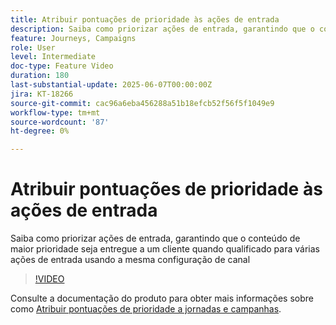 ```yaml
---
title: Atribuir pontuações de prioridade às ações de entrada
description: Saiba como priorizar ações de entrada, garantindo que o conteúdo de maior prioridade seja entregue a um cliente quando qualificado para várias ações de entrada usando a mesma configuração de canal
feature: Journeys, Campaigns
role: User
level: Intermediate
doc-type: Feature Video
duration: 180
last-substantial-update: 2025-06-07T00:00:00Z
jira: KT-18266
source-git-commit: cac96a6eba456288a51b18efcb52f56f5f1049e9
workflow-type: tm+mt
source-wordcount: '87'
ht-degree: 0%

---
```



# Atribuir pontuações de prioridade às ações de entrada

Saiba como priorizar ações de entrada, garantindo que o conteúdo de maior prioridade seja entregue a um cliente quando qualificado para várias ações de entrada usando a mesma configuração de canal

>[!VIDEO](https://video.tv.adobe.com/v/3435529/?learn=on&enablevpops)

Consulte a documentação do produto para obter mais informações sobre como [Atribuir pontuações de prioridade a jornadas e campanhas](https://experienceleague.adobe.com/pt-br/docs/journey-optimizer/using/conflict-prioritization/priority-scores).
